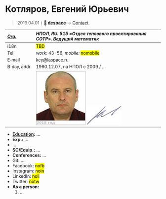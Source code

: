 # Котляров, Евгений Юрьевич
> 2019.04.01 ┊ **[🚀](../index/index.md) [despace](index.md)** → [Contact](contact.md)

|*[Org.](contact.md)*|*НПОЛ, RU. 515 «Отдел теплового проектирования СОТР». Ведущий математик*|
|:--|:--|
|i18n| <mark>TBD</mark> |
|Tel| *work:* 43-56; *mobile:* <mark>nomobile</mark> |
|E‑mail| <key@laspace.ru> |
|B‑day, addr.| 1960.12.07, на НПОЛ с 2009 / … |
|| [![](f/contact/k/kotlyarov_001_photo_thumb.jpg)](f/contact/k/kotlyarov_001_photo.jpg) [![](f/contact/k/kotlyarov_001_sign_thumb.jpg)](f/contact/k/kotlyarov_001_sign.png) |

   - **[Education](edu.md):** …
   - **Exp.:** …
   - …
   - **SC/Equip.:** …
   - **Conferences:** …
   - Git: …
   - Facebook: <mark>nofb</mark>
   - Instagram: <mark>noin</mark>
   - LinkedIn: <mark>noli</mark>
   - Twitter: <mark>notw</mark>
   - **As a person:**
      1. …
